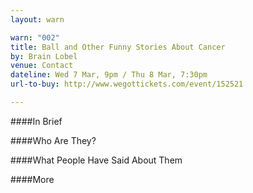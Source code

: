 ```yaml
---
layout: warn

warn: "002"
title: Ball and Other Funny Stories About Cancer
by: Brain Lobel
venue: Contact
dateline: Wed 7 Mar, 9pm / Thu 8 Mar, 7:30pm
url-to-buy: http://www.wegottickets.com/event/152521

---
```


####In Brief

####Who Are They?

####What People Have Said About Them

####More
